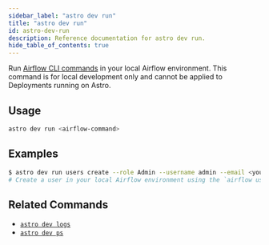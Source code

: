 ```yaml
---
sidebar_label: "astro dev run"
title: "astro dev run"
id: astro-dev-run
description: Reference documentation for astro dev run.
hide_table_of_contents: true
---
```


Run [Airflow CLI commands](https://airflow.apache.org/docs/apache-airflow/stable/cli-and-env-variables-ref.html) in your local Airflow environment. This command is for local development only and cannot be applied to Deployments running on Astro.

## Usage

```sh
astro dev run <airflow-command>
```

## Examples

```sh
$ astro dev run users create --role Admin --username admin --email <your-email-address> --firstname <your-first-name> --lastname <your-last-name> --password admin
# Create a user in your local Airflow environment using the `airflow user create` Airflow CLI command
```

## Related Commands

- [`astro dev logs`](cli/astro-dev-logs.md)
- [`astro dev ps`](cli/astro-dev-ps.md)
